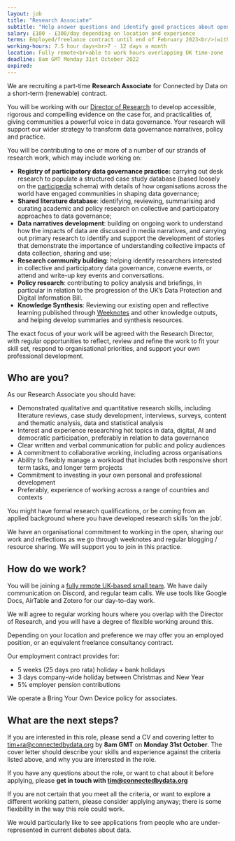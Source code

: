 ```yaml
---
layout: job
title: "Research Associate"
subtitle: "Help answer questions and identify good practices about open, collective and participatory data governance"
salary: £100 - £300/day depending on location and experience
terms: Employed/freelance contract until end of February 2023<br/>(with possibility of renewal)
working-hours: 7.5 hour days<br>7 - 12 days a month
location: Fully remote<br>able to work hours overlapping UK time-zone
deadline: 8am GMT Monday 31st October 2022
expired: 
---
```


We are recruiting a part-time **Research Associate** for Connected by Data on a short-term (renewable) contract. 

You will be working with our [Director of Research](https://connectedbydata.org/team/tim-davies) to develop accessible, rigorous and compelling evidence on the case for, and practicalities of, giving communities a powerful voice in data governance. Your research will support our wider strategy to transform data governance narratives, policy and practice.

You will be contributing to one or more of a number of our strands of research work, which may include working on: 

* **Registry of participatory data governance practice:** carrying out desk research to populate a structured case study database (based loosely on the [participedia](https://participedia.net/) schema) with details of how organisations across the world have engaged communities in shaping data governance; 
* **Shared literature database**: identifying, reviewing, summarising and curating academic and policy research on collective and participatory approaches to data governance; 
* **Data narratives development**: building on ongoing work to understand how the impacts of data are discussed in media narratives, and carrying out primary research to identify and support the development of stories that demonstrate the importance of understanding collective impacts of data collection, sharing and use; 
* **Research community building**: helping identify researchers interested in collective and participatory data governance, convene events, or attend and write-up key events and conversations.  
* **Policy research**: contributing to policy analysis and briefings, in particular in relation to the progression of the UK’s Data Protection and Digital Information Bill.  
* **Knowledge Synthesis**: Reviewing our existing open and reflective learning published through [Weeknotes](https://connectedbydata.org/blog#weeknotes) and other knowledge outputs, and helping develop summaries and synthesis resources.

The exact focus of your work will be agreed with the Research Director, with regular opportunities to reflect, review and refine the work to fit your skill set, respond to organisational priorities, and support your own professional development. 


## Who are you?

As our Research Associate you should have:

* Demonstrated qualitative and quantitative research skills, including literature reviews, case study development, interviews, surveys, content and thematic analysis, data and statistical analysis
* Interest and experience researching hot topics in data, digital, AI and democratic participation, preferably in relation to data governance
* Clear written and verbal communication for public and policy audiences
* A commitment to collaborative working, including across organisations
* Ability to flexibly manage a workload that includes both responsive short term tasks, and longer term projects
* Commitment to investing in your own personal and professional development
* Preferably, experience of working across a range of countries and contexts

You might have formal research qualifications, or be coming from an applied background where you have developed research skills ‘on the job’. 

We have an organisational commitment to working in the open, sharing our work and reflections as we go through weeknotes and regular blogging / resource sharing. We will support you to join in this practice. 


## How do we work?

You will be joining a [fully remote UK-based small team](/about#team). We have daily communication on Discord, and regular team calls. We use tools like Google Docs, AirTable and Zotero for our day-to-day work. 

We will agree to regular working hours where you overlap with the Director of Research, and you will have a degree of flexible working around this. 

Depending on your location and preference we may offer you an employed position, or an equivalent freelance consultancy contract. 

Our employment contract provides for:

* 5 weeks (25 days pro rata) holiday + bank holidays
* 3 days company-wide holiday between Christmas and New Year
* 5% employer pension contributions

We operate a Bring Your Own Device policy for associates. 


## What are the next steps?

If you are interested in this role, please send a CV and covering letter to tim+ra@connectedbydata.org by **8am GMT** on **Monday 31st October**. The cover letter should describe your skills and experience against the criteria listed above, and why you are interested in the role.

If you have any questions about the role, or want to chat about it before applying, please **get in touch with tim@connectedbydata.org**

If you are not certain that you meet all the criteria, or want to explore a different working pattern, please consider applying anyway; there is some flexibility in the way this role could work. 

We would particularly like to see applications from people who are under-represented in current debates about data.
